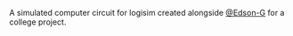 A simulated computer circuit for logisim  created alongside [@Edson-G](https://github.com/Edson-G) for a college project. 


